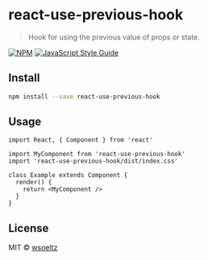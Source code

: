 # react-use-previous-hook

> Hook for using the previous value of props or state.

[![NPM](https://img.shields.io/npm/v/react-use-previous-hook.svg)](https://www.npmjs.com/package/react-use-previous-hook) [![JavaScript Style Guide](https://img.shields.io/badge/code_style-standard-brightgreen.svg)](https://standardjs.com)

## Install

```bash
npm install --save react-use-previous-hook
```

## Usage

```tsx
import React, { Component } from 'react'

import MyComponent from 'react-use-previous-hook'
import 'react-use-previous-hook/dist/index.css'

class Example extends Component {
  render() {
    return <MyComponent />
  }
}
```

## License

MIT © [wsoeltz](https://github.com/wsoeltz)
